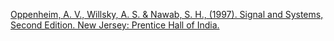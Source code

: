 [Oppenheim, A. V., Willsky, A. S. & Nawab, S. H., (1997). Signal and Systems, Second Edition. New Jersey: Prentice Hall of India.](https://drive.google.com/file/d/1ITXP9qd-cCFpRyAuOg0cVy62l_DvFZbU/view?usp=sharing)